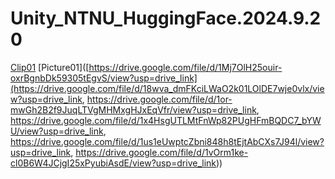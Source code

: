 # Unity_NTNU_HuggingFace.2024.9.20
[Clip01](https://drive.google.com/file/d/1Mj7OlH25ouir-oxrBgnbDk59305tEgvS/view?usp=drive_link)
[Picture01]([https://drive.google.com/file/d/1Mj7OlH25ouir-oxrBgnbDk59305tEgvS/view?usp=drive_link](https://drive.google.com/file/d/18wva_dmFKciLWaO2k01LOlDE7wje0vlx/view?usp=drive_link, https://drive.google.com/file/d/1or-mwGh2B2f9JuqLTVgMHMxgHJxEqVfr/view?usp=drive_link, https://drive.google.com/file/d/1x4HsgUTLMtFnWp82PUgHFmBQDC7_bYWU/view?usp=drive_link, https://drive.google.com/file/d/1us1eUwptcZbni848h8tEjtAbCXs7J94l/view?usp=drive_link, https://drive.google.com/file/d/1vOrm1ke-cl0B6W4JCjgI25xPyubiAsdE/view?usp=drive_link))
